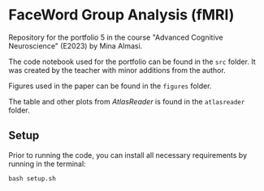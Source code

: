 # FaceWord Group Analysis (fMRI)
Repository for the portfolio 5 in the course "Advanced Cognitive Neuroscience" (E2023) by Mina Almasi. 

The code notebook used for the portfolio can be found in the `src` folder. It was created by the teacher with minor additions from the author. 

Figures used in the paper can be found in the `figures` folder. 

The table and other plots from *AtlasReader* is found in the `atlasreader` folder.

## Setup
Prior to running the code, you can install all necessary requirements by running in the terminal: 
```
bash setup.sh
```
